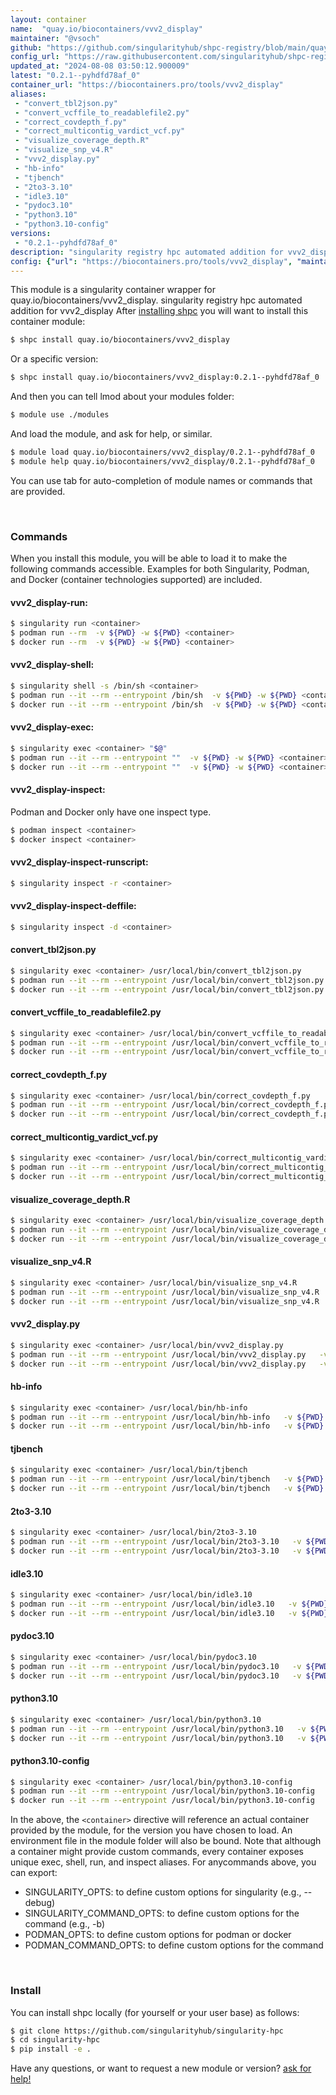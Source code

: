 ```yaml
---
layout: container
name:  "quay.io/biocontainers/vvv2_display"
maintainer: "@vsoch"
github: "https://github.com/singularityhub/shpc-registry/blob/main/quay.io/biocontainers/vvv2_display/container.yaml"
config_url: "https://raw.githubusercontent.com/singularityhub/shpc-registry/main/quay.io/biocontainers/vvv2_display/container.yaml"
updated_at: "2024-08-08 03:50:12.900009"
latest: "0.2.1--pyhdfd78af_0"
container_url: "https://biocontainers.pro/tools/vvv2_display"
aliases:
 - "convert_tbl2json.py"
 - "convert_vcffile_to_readablefile2.py"
 - "correct_covdepth_f.py"
 - "correct_multicontig_vardict_vcf.py"
 - "visualize_coverage_depth.R"
 - "visualize_snp_v4.R"
 - "vvv2_display.py"
 - "hb-info"
 - "tjbench"
 - "2to3-3.10"
 - "idle3.10"
 - "pydoc3.10"
 - "python3.10"
 - "python3.10-config"
versions:
 - "0.2.1--pyhdfd78af_0"
description: "singularity registry hpc automated addition for vvv2_display"
config: {"url": "https://biocontainers.pro/tools/vvv2_display", "maintainer": "@vsoch", "description": "singularity registry hpc automated addition for vvv2_display", "latest": {"0.2.1--pyhdfd78af_0": "sha256:8dee685ecc5e356091ac3de6c40f8f7d35461b99c0cff682245c794068ad3221"}, "tags": {"0.2.1--pyhdfd78af_0": "sha256:8dee685ecc5e356091ac3de6c40f8f7d35461b99c0cff682245c794068ad3221"}, "docker": "quay.io/biocontainers/vvv2_display", "aliases": {"convert_tbl2json.py": "/usr/local/bin/convert_tbl2json.py", "convert_vcffile_to_readablefile2.py": "/usr/local/bin/convert_vcffile_to_readablefile2.py", "correct_covdepth_f.py": "/usr/local/bin/correct_covdepth_f.py", "correct_multicontig_vardict_vcf.py": "/usr/local/bin/correct_multicontig_vardict_vcf.py", "visualize_coverage_depth.R": "/usr/local/bin/visualize_coverage_depth.R", "visualize_snp_v4.R": "/usr/local/bin/visualize_snp_v4.R", "vvv2_display.py": "/usr/local/bin/vvv2_display.py", "hb-info": "/usr/local/bin/hb-info", "tjbench": "/usr/local/bin/tjbench", "2to3-3.10": "/usr/local/bin/2to3-3.10", "idle3.10": "/usr/local/bin/idle3.10", "pydoc3.10": "/usr/local/bin/pydoc3.10", "python3.10": "/usr/local/bin/python3.10", "python3.10-config": "/usr/local/bin/python3.10-config"}}
---
```


This module is a singularity container wrapper for quay.io/biocontainers/vvv2_display.
singularity registry hpc automated addition for vvv2_display
After [installing shpc](#install) you will want to install this container module:


```bash
$ shpc install quay.io/biocontainers/vvv2_display
```

Or a specific version:

```bash
$ shpc install quay.io/biocontainers/vvv2_display:0.2.1--pyhdfd78af_0
```

And then you can tell lmod about your modules folder:

```bash
$ module use ./modules
```

And load the module, and ask for help, or similar.

```bash
$ module load quay.io/biocontainers/vvv2_display/0.2.1--pyhdfd78af_0
$ module help quay.io/biocontainers/vvv2_display/0.2.1--pyhdfd78af_0
```

You can use tab for auto-completion of module names or commands that are provided.

<br>

### Commands

When you install this module, you will be able to load it to make the following commands accessible.
Examples for both Singularity, Podman, and Docker (container technologies supported) are included.

#### vvv2_display-run:

```bash
$ singularity run <container>
$ podman run --rm  -v ${PWD} -w ${PWD} <container>
$ docker run --rm  -v ${PWD} -w ${PWD} <container>
```

#### vvv2_display-shell:

```bash
$ singularity shell -s /bin/sh <container>
$ podman run --it --rm --entrypoint /bin/sh  -v ${PWD} -w ${PWD} <container>
$ docker run --it --rm --entrypoint /bin/sh  -v ${PWD} -w ${PWD} <container>
```

#### vvv2_display-exec:

```bash
$ singularity exec <container> "$@"
$ podman run --it --rm --entrypoint ""  -v ${PWD} -w ${PWD} <container> "$@"
$ docker run --it --rm --entrypoint ""  -v ${PWD} -w ${PWD} <container> "$@"
```

#### vvv2_display-inspect:

Podman and Docker only have one inspect type.

```bash
$ podman inspect <container>
$ docker inspect <container>
```

#### vvv2_display-inspect-runscript:

```bash
$ singularity inspect -r <container>
```

#### vvv2_display-inspect-deffile:

```bash
$ singularity inspect -d <container>
```


#### convert_tbl2json.py

```bash
$ singularity exec <container> /usr/local/bin/convert_tbl2json.py
$ podman run --it --rm --entrypoint /usr/local/bin/convert_tbl2json.py   -v ${PWD} -w ${PWD} <container> -c " $@"
$ docker run --it --rm --entrypoint /usr/local/bin/convert_tbl2json.py   -v ${PWD} -w ${PWD} <container> -c " $@"
```


#### convert_vcffile_to_readablefile2.py

```bash
$ singularity exec <container> /usr/local/bin/convert_vcffile_to_readablefile2.py
$ podman run --it --rm --entrypoint /usr/local/bin/convert_vcffile_to_readablefile2.py   -v ${PWD} -w ${PWD} <container> -c " $@"
$ docker run --it --rm --entrypoint /usr/local/bin/convert_vcffile_to_readablefile2.py   -v ${PWD} -w ${PWD} <container> -c " $@"
```


#### correct_covdepth_f.py

```bash
$ singularity exec <container> /usr/local/bin/correct_covdepth_f.py
$ podman run --it --rm --entrypoint /usr/local/bin/correct_covdepth_f.py   -v ${PWD} -w ${PWD} <container> -c " $@"
$ docker run --it --rm --entrypoint /usr/local/bin/correct_covdepth_f.py   -v ${PWD} -w ${PWD} <container> -c " $@"
```


#### correct_multicontig_vardict_vcf.py

```bash
$ singularity exec <container> /usr/local/bin/correct_multicontig_vardict_vcf.py
$ podman run --it --rm --entrypoint /usr/local/bin/correct_multicontig_vardict_vcf.py   -v ${PWD} -w ${PWD} <container> -c " $@"
$ docker run --it --rm --entrypoint /usr/local/bin/correct_multicontig_vardict_vcf.py   -v ${PWD} -w ${PWD} <container> -c " $@"
```


#### visualize_coverage_depth.R

```bash
$ singularity exec <container> /usr/local/bin/visualize_coverage_depth.R
$ podman run --it --rm --entrypoint /usr/local/bin/visualize_coverage_depth.R   -v ${PWD} -w ${PWD} <container> -c " $@"
$ docker run --it --rm --entrypoint /usr/local/bin/visualize_coverage_depth.R   -v ${PWD} -w ${PWD} <container> -c " $@"
```


#### visualize_snp_v4.R

```bash
$ singularity exec <container> /usr/local/bin/visualize_snp_v4.R
$ podman run --it --rm --entrypoint /usr/local/bin/visualize_snp_v4.R   -v ${PWD} -w ${PWD} <container> -c " $@"
$ docker run --it --rm --entrypoint /usr/local/bin/visualize_snp_v4.R   -v ${PWD} -w ${PWD} <container> -c " $@"
```


#### vvv2_display.py

```bash
$ singularity exec <container> /usr/local/bin/vvv2_display.py
$ podman run --it --rm --entrypoint /usr/local/bin/vvv2_display.py   -v ${PWD} -w ${PWD} <container> -c " $@"
$ docker run --it --rm --entrypoint /usr/local/bin/vvv2_display.py   -v ${PWD} -w ${PWD} <container> -c " $@"
```


#### hb-info

```bash
$ singularity exec <container> /usr/local/bin/hb-info
$ podman run --it --rm --entrypoint /usr/local/bin/hb-info   -v ${PWD} -w ${PWD} <container> -c " $@"
$ docker run --it --rm --entrypoint /usr/local/bin/hb-info   -v ${PWD} -w ${PWD} <container> -c " $@"
```


#### tjbench

```bash
$ singularity exec <container> /usr/local/bin/tjbench
$ podman run --it --rm --entrypoint /usr/local/bin/tjbench   -v ${PWD} -w ${PWD} <container> -c " $@"
$ docker run --it --rm --entrypoint /usr/local/bin/tjbench   -v ${PWD} -w ${PWD} <container> -c " $@"
```


#### 2to3-3.10

```bash
$ singularity exec <container> /usr/local/bin/2to3-3.10
$ podman run --it --rm --entrypoint /usr/local/bin/2to3-3.10   -v ${PWD} -w ${PWD} <container> -c " $@"
$ docker run --it --rm --entrypoint /usr/local/bin/2to3-3.10   -v ${PWD} -w ${PWD} <container> -c " $@"
```


#### idle3.10

```bash
$ singularity exec <container> /usr/local/bin/idle3.10
$ podman run --it --rm --entrypoint /usr/local/bin/idle3.10   -v ${PWD} -w ${PWD} <container> -c " $@"
$ docker run --it --rm --entrypoint /usr/local/bin/idle3.10   -v ${PWD} -w ${PWD} <container> -c " $@"
```


#### pydoc3.10

```bash
$ singularity exec <container> /usr/local/bin/pydoc3.10
$ podman run --it --rm --entrypoint /usr/local/bin/pydoc3.10   -v ${PWD} -w ${PWD} <container> -c " $@"
$ docker run --it --rm --entrypoint /usr/local/bin/pydoc3.10   -v ${PWD} -w ${PWD} <container> -c " $@"
```


#### python3.10

```bash
$ singularity exec <container> /usr/local/bin/python3.10
$ podman run --it --rm --entrypoint /usr/local/bin/python3.10   -v ${PWD} -w ${PWD} <container> -c " $@"
$ docker run --it --rm --entrypoint /usr/local/bin/python3.10   -v ${PWD} -w ${PWD} <container> -c " $@"
```


#### python3.10-config

```bash
$ singularity exec <container> /usr/local/bin/python3.10-config
$ podman run --it --rm --entrypoint /usr/local/bin/python3.10-config   -v ${PWD} -w ${PWD} <container> -c " $@"
$ docker run --it --rm --entrypoint /usr/local/bin/python3.10-config   -v ${PWD} -w ${PWD} <container> -c " $@"
```



In the above, the `<container>` directive will reference an actual container provided
by the module, for the version you have chosen to load. An environment file in the
module folder will also be bound. Note that although a container
might provide custom commands, every container exposes unique exec, shell, run, and
inspect aliases. For anycommands above, you can export:

 - SINGULARITY_OPTS: to define custom options for singularity (e.g., --debug)
 - SINGULARITY_COMMAND_OPTS: to define custom options for the command (e.g., -b)
 - PODMAN_OPTS: to define custom options for podman or docker
 - PODMAN_COMMAND_OPTS: to define custom options for the command

<br>

### Install

You can install shpc locally (for yourself or your user base) as follows:

```bash
$ git clone https://github.com/singularityhub/singularity-hpc
$ cd singularity-hpc
$ pip install -e .
```

Have any questions, or want to request a new module or version? [ask for help!](https://github.com/singularityhub/singularity-hpc/issues)